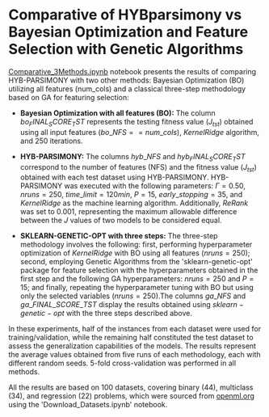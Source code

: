 # Comparative of HYBparsimony vs Bayesian Optimization and Feature Selection with Genetic Algorithms

[Comparative_3Methods.ipynb](Comparative_3Methods.ipynb) notebook presents the results of comparing HYB-PARSIMONY with two other methods: Bayesian Optimization (BO) utilizing all features (num_cols) and a classical three-step methodology based on GA for featuring selection:

- **Bayesian Optimization with all features (BO):** The column $bo_FINAL_SCORE_TST$ represents the testing fitness value ($J_{tst}$) obtained using all input features ($bo\_NFS==num\_cols$),  $KernelRidge$ algorithm, and 250 iterations.

- **HYB-PARSIMONY:** The columns $hyb\_NFS$ and $hyb_FINAL_SCORE_TST$ correspond to the number of features (NFS) and the fitness value ($J_{tst}$) obtained with each test dataset using HYB-PARSIMONY. HYB-PARSIMONY was executed with the following parameters: $\Gamma=0.50$, $nruns=250$, $time\_limit=120min$, $P=15$, $early\_{stopping}=35$, and $KernelRidge$ as the machine learning algorithm. Additionally, $ReRank$ was set to $0.001$, representing the maximum allowable difference between the $J$ values of two models to be considered equal.

- **SKLEARN-GENETIC-OPT with three steps:** The three-step methodology involves the following: first, performing hyperparameter optimization of $KernelRidge$ with BO using all features ($nruns=250$); second, employing Genetic Algorithms from the 'sklearn-genetic-opt' package for feature selection with the hyperparameters obtained in the first step and the following GA hyperparameters: $nruns=250$ and $P=15$; and finally, repeating the hyperparameter tuning with BO but using only the selected variables ($nruns=250$).The columns $ga\_NFS$ and $ga\_FINAL\_SCORE\_TST$ display the results obtained using $sklearn-genetic-opt$ with the three steps described above.

In these experiments, half of the instances from each dataset were used for training/validation, while the remaining half constituted the test dataset to assess the generalization capabilities of the models. The results represent the average values obtained from five runs of each methodology, each with different random seeds. 5-fold cross-validation was performed in all methods.

All the results are based on 100 datasets, covering binary ($44$), multiclass ($34$), and regression ($22$) problems, which were sourced from [openml.org](https://www.openml.org/) using the 'Download_Datasets.ipynb' notebook.


